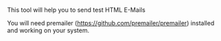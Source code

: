 This tool will help you to send test HTML E-Mails

You will need premailer (https://github.com/premailer/premailer) installed and working on your system.
